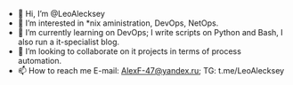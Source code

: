 - 👋 Hi, I’m @LeoAlecksey
- 👀 I’m interested in *nix aministration, DevOps, NetOps.
- 🌱 I’m currently learning on DevOps; I write scripts on Python and Bash, I also run a it-specialist blog.
- 💞️ I’m looking to collaborate on it projects in terms of process automation.
- 📫 How to reach me E-mail: AlexF-47@yandex.ru; TG: t.me/LeoAlecksey
